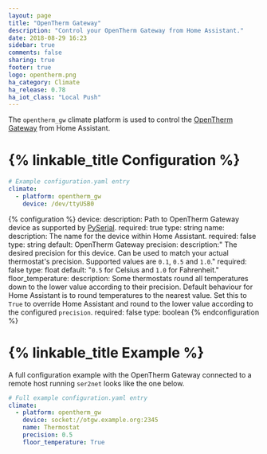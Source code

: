 ```yaml
---
layout: page
title: "OpenTherm Gateway"
description: "Control your OpenTherm Gateway from Home Assistant."
date: 2018-08-29 16:23
sidebar: true
comments: false
sharing: true
footer: true
logo: opentherm.png
ha_category: Climate
ha_release: 0.78
ha_iot_class: "Local Push"
---
```



The `opentherm_gw` climate platform is used to control the [OpenTherm Gateway](http://otgw.tclcode.com/) from Home Assistant.

# {% linkable_title Configuration %}

```yaml
# Example configuration.yaml entry
climate:
  - platform: opentherm_gw
    device: /dev/ttyUSB0
```

{% configuration %}
device:
  description: Path to OpenTherm Gateway device as supported by [PySerial](https://pythonhosted.org/pyserial/url_handlers.html).
  required: true
  type: string
name:
  description: The name for the device within Home Assistant.
  required: false
  type: string
  default: OpenTherm Gateway
precision:
  description:" The desired precision for this device. Can be used to match your actual thermostat's precision. Supported values are `0.1`, `0.5` and `1.0`."
  required: false
  type: float
  default: "`0.5` for Celsius and `1.0` for Fahrenheit."
floor_temperature:
  description: Some thermostats round all temperatures down to the lower value according to their precision. Default behaviour for Home Assistant is to round temperatures to the nearest value. Set this to `True` to override Home Assistant and round to the lower value according to the configured `precision`.
  required: false
  type: boolean
{% endconfiguration %}

# {% linkable_title Example %}

A full configuration example with the OpenTherm Gateway connected to a remote host running `ser2net` looks like the one below.

```yaml
# Full example configuration.yaml entry
climate:
  - platform: opentherm_gw
    device: socket://otgw.example.org:2345
    name: Thermostat
    precision: 0.5
    floor_temperature: True
```
